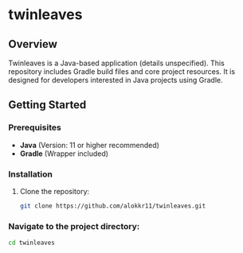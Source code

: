 # twinleaves

## Overview
Twinleaves is a Java-based application (details unspecified). This repository includes Gradle build files and core project resources. It is designed for developers interested in Java projects using Gradle.

## Getting Started

### Prerequisites
- **Java** (Version: 11 or higher recommended)
- **Gradle** (Wrapper included)

### Installation
1. Clone the repository:
   ```bash
   git clone https://github.com/alokkr11/twinleaves.git
### Navigate to the project directory:
```bash
cd twinleaves
